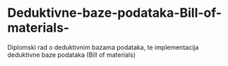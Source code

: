 # Deduktivne-baze-podataka-Bill-of-materials-
Diplomski rad o deduktivnim bazama podataka, te implementacija deduktivne baze podataka (Bill of materials)
